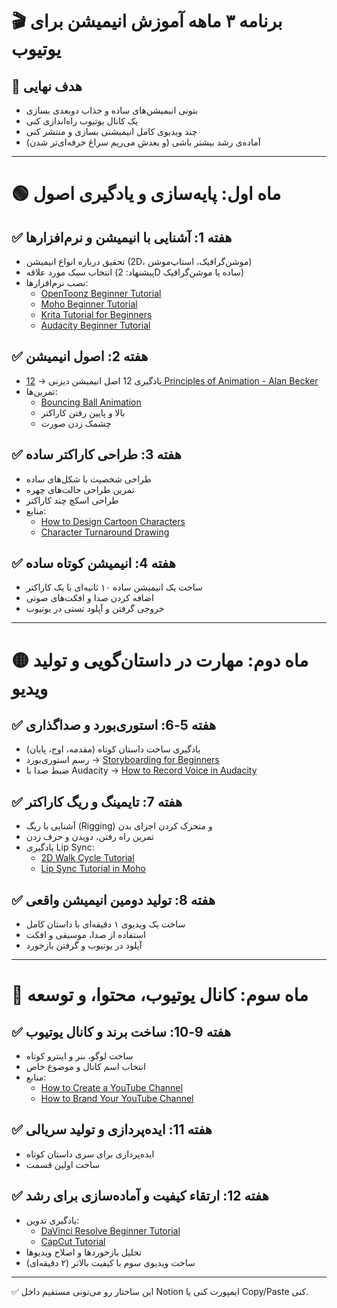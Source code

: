 
# 🎬 برنامه ۳ ماهه آموزش انیمیشن برای یوتیوب

## 🎯 هدف نهایی
- بتونی انیمیشن‌های ساده و جذاب دوبعدی بسازی
- یک کانال یوتیوب راه‌اندازی کنی
- چند ویدیوی کامل انیمیشنی بسازی و منتشر کنی
- آماده‌ی رشد بیشتر باشی (و بعدش می‌ریم سراغ حرفه‌ای‌تر شدن)

---

# 🟢 ماه اول: پایه‌سازی و یادگیری اصول

## ✅ هفته 1: آشنایی با انیمیشن و نرم‌افزارها
- تحقیق درباره انواع انیمیشن (2D، موشن‌گرافیک، استاپ‌موشن)
- انتخاب سبک مورد علاقه (پیشنهاد: 2D ساده یا موشن‌گرافیک)
- نصب نرم‌افزارها:
  - [OpenToonz Beginner Tutorial](https://www.youtube.com/results?search_query=OpenToonz+beginner+tutorial)
  - [Moho Beginner Tutorial](https://www.youtube.com/results?search_query=Moho+beginner+tutorial)
  - [Krita Tutorial for Beginners](https://www.youtube.com/results?search_query=krita+tutorial+for+beginners)
  - [Audacity Beginner Tutorial](https://www.youtube.com/results?search_query=audacity+beginner+tutorial)

## ✅ هفته 2: اصول انیمیشن
- یادگیری 12 اصل انیمیشن دیزنی → [12 Principles of Animation - Alan Becker](https://www.youtube.com/watch?v=uDqjIdI4bF4)
- تمرین‌ها:
  - [Bouncing Ball Animation](https://www.youtube.com/results?search_query=bouncing+ball+animation+tutorial)
  - بالا و پایین رفتن کاراکتر
  - چشمک زدن صورت

## ✅ هفته 3: طراحی کاراکتر ساده
- طراحی شخصیت با شکل‌های ساده
- تمرین طراحی حالت‌های چهره
- طراحی اسکچ چند کاراکتر
- منابع:
  - [How to Design Cartoon Characters](https://www.youtube.com/results?search_query=how+to+design+cartoon+characters)
  - [Character Turnaround Drawing](https://www.youtube.com/results?search_query=character+turnaround+drawing)

## ✅ هفته 4: انیمیشن کوتاه ساده
- ساخت یک انیمیشن ساده ۱۰ ثانیه‌ای با یک کاراکتر
- اضافه کردن صدا و افکت‌های صوتی
- خروجی گرفتن و آپلود تستی در یوتیوب

---

# 🟡 ماه دوم: مهارت در داستان‌گویی و تولید ویدیو

## ✅ هفته 5-6: استوری‌بورد و صداگذاری
- یادگیری ساخت داستان کوتاه (مقدمه، اوج، پایان)
- رسم استوری‌بورد → [Storyboarding for Beginners](https://www.youtube.com/results?search_query=storyboarding+for+beginners)
- ضبط صدا با Audacity → [How to Record Voice in Audacity](https://www.youtube.com/results?search_query=record+voice+audacity)

## ✅ هفته 7: تایمینگ و ریگ کاراکتر
- آشنایی با ریگ (Rigging) و متحرک کردن اجزای بدن
- تمرین راه رفتن، دویدن و حرف زدن
- یادگیری Lip Sync:
  - [2D Walk Cycle Tutorial](https://www.youtube.com/results?search_query=2D+walk+cycle+tutorial)
  - [Lip Sync Tutorial in Moho](https://www.youtube.com/results?search_query=moho+lip+sync+tutorial)

## ✅ هفته 8: تولید دومین انیمیشن واقعی
- ساخت یک ویدیوی ۱ دقیقه‌ای با داستان کامل
- استفاده از صدا، موسیقی و افکت
- آپلود در یوتیوب و گرفتن بازخورد

---

# 🔴 ماه سوم: کانال یوتیوب، محتوا، و توسعه

## ✅ هفته 9-10: ساخت برند و کانال یوتیوب
- ساخت لوگو، بنر و اینترو کوتاه
- انتخاب اسم کانال و موضوع خاص
- منابع:
  - [How to Create a YouTube Channel](https://www.youtube.com/results?search_query=how+to+create+a+youtube+channel)
  - [How to Brand Your YouTube Channel](https://www.youtube.com/results?search_query=brand+your+youtube+channel)

## ✅ هفته 11: ایده‌پردازی و تولید سریالی
- ایده‌پردازی برای سری داستان کوتاه
- ساخت اولین قسمت

## ✅ هفته 12: ارتقاء کیفیت و آماده‌سازی برای رشد
- یادگیری تدوین:
  - [DaVinci Resolve Beginner Tutorial](https://www.youtube.com/results?search_query=davinci+resolve+beginner+tutorial)
  - [CapCut Tutorial](https://www.youtube.com/results?search_query=capcut+tutorial)
- تحلیل بازخوردها و اصلاح ویدیوها
- ساخت ویدیوی سوم با کیفیت بالاتر (۲ دقیقه‌ای)

---

✅ این ساختار رو می‌تونی مستقیم داخل Notion ایمپورت کنی یا Copy/Paste کنی.
